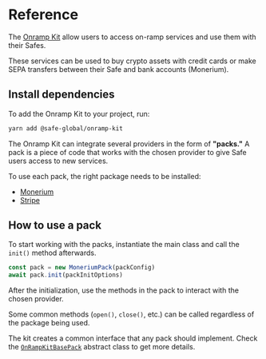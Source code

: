 # Reference

The [Onramp Kit](https://github.com/safe-global/safe-core-sdk/tree/main/packages/onramp-kit) allow users to access on-ramp services and use them with their Safes.

These services can be used to buy crypto assets with credit cards or make SEPA transfers between their Safe and bank accounts (Monerium).

## Install dependencies

To add the Onramp Kit to your project, run:

```bash
yarn add @safe-global/onramp-kit
```
The Onramp Kit can integrate several providers in the form of **"packs."** A pack is a piece of code that works with the chosen provider to give Safe users access to new services.

To use each pack, the right package needs to be installed:

- [Monerium](./reference/MoneriumPack.md#install)
- [Stripe](./reference/StripePack.md#install)

## How to use a pack

To start working with the packs, instantiate the main class and call the `init()` method afterwards.

```typescript
const pack = new MoneriumPack(packConfig)
await pack.init(packInitOptions)
```

After the initialization, use the methods in the pack to interact with the chosen provider.

Some common methods (`open()`, `close()`, etc.) can be called regardless of the package being used.

The kit creates a common interface that any pack should implement. Check the [`OnRampKitBasePack`](./reference/OnRampKitBasePack.md) abstract class to get more details.

